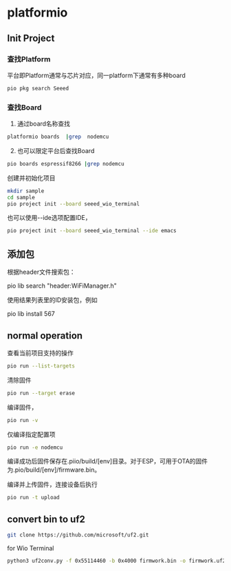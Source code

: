 # platformio

## Init Project


### 查找Platform

平台即Platform通常与芯片对应，同一platform下通常有多种board

```bash
pio pkg search Seeed
```

### 查找Board

1. 通过board名称查找

```bash
platformio boards  |grep  nodemcu
```

2. 也可以限定平台后查找Board

```bash
pio boards espressif8266 |grep nodemcu
```


创建并初始化项目

```bash
mkdir sample
cd sample
pio project init --board seeed_wio_terminal
```

也可以使用--ide选项配置IDE，

```bash
pio project init --board seeed_wio_terminal --ide emacs
```

## 添加包

根据header文件搜索包：

pio lib search "header:WiFiManager.h"

使用结果列表里的ID安装包，例如

pio lib install  567


## normal operation

查看当前项目支持的操作

```bash
pio run --list-targets
```

清除固件

```bash
pio run --target erase
```

编译固件，

```bash
pio run -v
```

仅编译指定配置项

```bash
pio run -e nodemcu
```

编译成功后固件保存在.piio/build/[env]目录。对于ESP，可用于OTA的固件为.pio/build/[env]/firmware.bin。

编译并上传固件，连接设备后执行

```bash
pio run -t upload
```

## convert bin to uf2

```bash
git clone https://github.com/microsoft/uf2.git
```

for Wio Terminal

```bash
python3 uf2conv.py -f 0x55114460 -b 0x4000 firmwork.bin -o firmwork.uf2
```